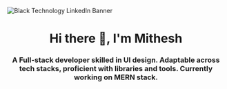 ![Black Technology LinkedIn Banner](https://github.com/Mithesh-B/mithesh-b/assets/115478939/60d765c8-ba04-4520-88cf-8cd21981a1c1)
<h1 align="center">Hi there 👋, I'm Mithesh</h1>
<h3 align="center">A Full-stack developer skilled in UI design. Adaptable across tech stacks, proficient with libraries and tools. Currently working on MERN stack.</h3>

